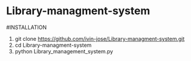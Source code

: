 # Library-managment-system

#INSTALLATION

1. git clone https://github.com/ivin-jose/Library-managment-system.git
2. cd Library-managment-system 
3. python Library_management_system.py


